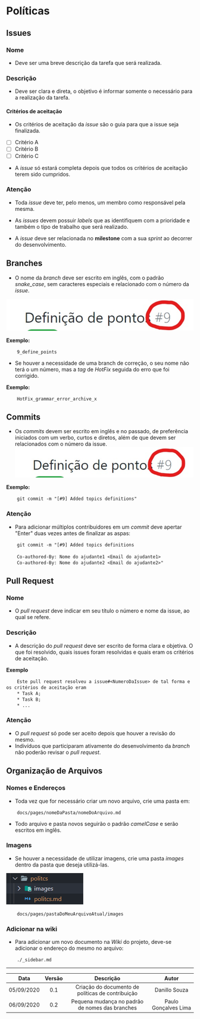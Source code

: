 # Políticas

## Issues

### Nome

- Deve ser uma breve descrição da tarefa que será realizada.

### Descrição

- Deve ser clara e direta, o objetivo é informar somente o necessário para a realização da tarefa.

#### Critérios de aceitação

- Os critérios de aceitação da *issue* são o guia para que a issue seja finalizada.
- [ ] Critério A
- [ ] Critério B
- [ ] Critério C

- A *issue* só estará completa depois que todos os critérios de aceitação terem sido cumpridos.

### Atenção

- Toda *issue* deve ter, pelo menos, um membro como responsável pela mesma.

- As *issues* devem possuir *labels* que as identifiquem com a prioridade e também o tipo de trabalho que será realizado.

- A *issue* deve ser relacionada no **milestone** com a sua *sprint* ao decorrer do desenvolvimento.  

## Branches

- O nome da *branch* deve ser escrito em inglês, com o padrão *snake_case*, sem caracteres especiais e relacionado com o número da *issue*.

![issueNumber](.\images\IssueNumber.jpg)

**Exemplo:**

```
    9_define_points
```

- Se houver a necessidade de uma branch de correção, o seu nome não terá o um número, mas a *tag* de *HotFix* seguida do erro que foi corrigido.

**Exemplo:**

```
    HotFix_grammar_error_archive_x
```

## Commits

- Os *commits* devem ser escrito em inglês e no passado, de preferência iniciados com um verbo, curtos e diretos, além de que devem ser relacionados com o número da issue.
![issueNumber](.\images\IssueNumber.jpg)

**Exemplo:**

```
    git commit -m "[#9] Added topics definitions"
```

### Atenção

- Para adicionar múltiplos contribuidores em um *commit* deve apertar "Enter" duas vezes antes de finalizar as aspas:

```
    git commit -m "[#9] Added topics definitions

    Co-authored-By: Nome do ajudante1 <Email do ajudante1>
    Co-authored-By: Nome do ajudante2 <Email do ajudante2>"
```

## Pull Request

### Nome

- O *pull request* deve indicar em seu título o número e nome da issue, ao qual se refere.

### Descrição

- A descrição do *pull request* deve ser escrito de forma clara e objetiva. O que foi resolvido, quais issues foram resolvidas e quais eram os critérios de aceitação.

**Exemplo**

```
    Este pull request resolveu a issue#<NumeroDaIssue> de tal forma e os critérios de aceitação eram
    * Task A;
    * Task B;
    * ...
```

### Atenção

- O *pull request* só pode ser aceito depois que houver a revisão do mesmo.
- Indivíduos que participaram ativamente do desenvolvimento da *branch* não poderão revisar o *pull request*.

## Organização de Arquivos

### Nomes e Endereços

- Toda vez que for necessário criar um novo arquivo, crie uma pasta em:

```
    docs/pages/nomeDaPasta/nomeDoArquivo.md
```

- Todo arquivo e pasta novos seguirão o padrão *camelCase* e serão escritos em inglês.

### Imagens

- Se houver a necessidade de utilizar imagens, crie uma pasta *images* dentro da pasta que deseja utilizá-las.

![folderExample](./images/folderExample.png)

```
    docs/pages/pastaDoMeuArquivoAtual/images
```

### Adicionar na wiki

- Para adicionar um novo documento na *Wiki* do projeto, deve-se adicionar o endereço do mesmo no arquivo:

```
    ./_sidebar.md
```

---
|Data|Versão|Descrição|Autor|
|:-:|:-:|:-:|:-:|
|05/09/2020|0.1|Criação do documento de políticas de contribuição|Danillo Souza|
|06/09/2020|0.2|Pequena mudança no padrão de nomes das branches|Paulo Gonçalves Lima|
